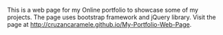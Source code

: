 This is a web page for my Online portfolio to showcase some of my projects. The page uses bootstrap framework and jQuery library.
Visit the page at http://cruzancaramele.github.io/My-Portfolio-Web-Page. 